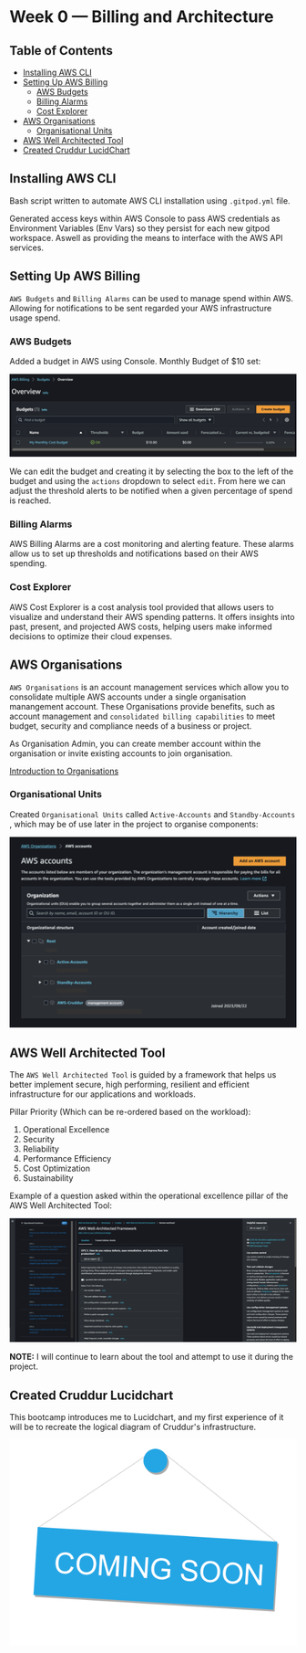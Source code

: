 # Week 0 — Billing and Architecture

## Table of Contents
- [Installing AWS CLI](#installing-aws-cli)
- [Setting Up AWS Billing](#setting-up-aws-billing)
    - [AWS Budgets](#aws-budgets)
    - [Billing Alarms](#billing-alarms)
    - [Cost Explorer](#cost-explorer)
- [AWS Organisations](#aws-organisations)
    - [Organisational Units](#organisational-units)
- [AWS Well Architected Tool](#aws-well-architected-tool)
- [Created Cruddur LucidChart](#created-cruddur-lucidchart)


## Installing AWS CLI
Bash script written to automate AWS CLI installation using `.gitpod.yml` file.

Generated access keys within AWS Console to pass AWS credentials as Environment Variables (Env Vars) so they persist for each new gitpod workspace. Aswell as providing the means to interface with the AWS API services.


## Setting Up AWS Billing

`AWS Budgets` and `Billing Alarms` can be used to manage spend within AWS. Allowing for notifications to be sent regarded your AWS infrastructure usage spend.

### AWS Budgets

Added a budget in AWS using Console. Monthly Budget of $10 set:

![Monthly Budget](assets/budget.png)

We can edit the budget and creating it by selecting the box to the left of the budget and using the `actions` dropdown to select `edit`.
From here we can adjust the threshold alerts to be notified when a given percentage of spend is reached.

### Billing Alarms

AWS Billing Alarms are a cost monitoring and alerting feature. These alarms allow us to set up thresholds and notifications based on their AWS spending.

### Cost Explorer

AWS Cost Explorer is a cost analysis tool provided that allows users to visualize and understand their AWS spending patterns. It offers insights into past, present, and projected AWS costs, helping users make informed decisions to optimize their cloud expenses.


## AWS Organisations
`AWS Organisations` is an account management services which allow you to consolidate multiple AWS accounts under a single organisation manangement account. These Organisations provide benefits, such as account management and `consolidated billing capabilities` to meet budget, security and compliance needs of a business or project.

As Organisation Admin, you can create member account within the organisation or invite existing accounts to join organisation.

[Introduction to Organisations](https://docs.aws.amazon.com/organizations/latest/userguide/orgs_introduction.html)

### Organisational Units
Created `Organisational Units` called `Active-Accounts` and `Standby-Accounts` , which may be of use later in the project to organise components:

![Organisational Unit](assets/week0-ou.png)


## AWS Well Architected Tool
The `AWS Well Architected Tool` is guided by a framework that helps us better implement secure, high performing, resilient and efficient infrastructure for our applications and workloads.

Pillar Priority (Which can be re-ordered based on the workload):
1. Operational Excellence
1. Security
1. Reliability
1. Performance Efficiency
1. Cost Optimization
1. Sustainability

Example of a question asked within the operational excellence pillar of the AWS Well Architected Tool:

![Question 5 With Pillar of Operational Excellence](assets/week0-awat.png)

**NOTE:** I will continue to learn about the tool and attempt to use it during the project.

## Created Cruddur Lucidchart

This bootcamp introduces me to Lucidchart, and my first experience of it will be to recreate the logical diagram of Cruddur's infrastructure.

![placeholder](assets/coming-soon.png)

<!--
<a href="https://lucid.app/lucidchart/18ee2f86-c16f-44c6-b9aa-2cb4ed92c939/edit?invitationId=inv_f082e45f-7a6e-4e19-989a-eb8c039345d5">
<img alt="Logical Diagram in Lucidchart for Cruddur" src="assets/weeek0-lc">
</a>

### Napkin Diagram
Quick sketch of the project idea, "A social media site with all the community, but none of the baggage". 
The inspiration for the Lucidchart:

![Napkin Diagram](assets/week0-napkin)

-->
